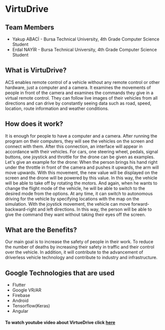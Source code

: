 # VirtuDrive

## Team Members 
* Yakup ABACİ - Bursa Technical University, 4th Grade Computer Science Student
* Erdal NAYİR - Bursa Technical University, 4th Grade Computer Science Student

## What is VirtuDrive?

ACS enables remote control of a vehicle without any remote control or other hardware, just a computer and a camera. It examines the movements of people in front of the camera and examines the commands they give in a virtual remote control. They can follow live images of their vehicles from all directions and can drive by constantly seeing data such as road, speed, location, route information and weather conditions.

## How does it work?
It is enough for people to have a computer and a camera. After running the program on their computers, they will see the vehicles on the screen and connect with them. After this connection, an interface will appear in accordance with their vehicles. For cars, one steering wheel, pedals, signal buttons, one joystick and throttle for the drone can be given as examples. Let's give an example for the drone: When the person brings his hand right under the throttle in front of the camera and pushes it upwards, the arm will move upwards. With this movement, the new value will be displayed on the screen and the drone will be powered by this value. In this way, the vehicle will be able to take off by rotating the motors. And again, when he wants to change the flight mode of the vehicle, he will be able to switch to the desired mode from the options. At any time, it can switch to autonomous driving for the vehicle by specifying locations with the map on the simulation. With the joystick movement, the vehicle can move forward-backward-right and left directions. In this way, the person will be able to give the command they want without taking their eyes off the screen.

## What are the Benefits?
Our main goal is to increase the safety of people in their work. To reduce the number of deaths by increasing their safety in traffic and their control over the vehicle. In addition, it will contribute to the advancement of driverless vehicle technology and contribute to industry and infrastructure.

## Google Technologies that are used 
* Flutter
* Google VR/AR
* Firebase
* Android
* Tensorflow(Keras)
* Angular 

#### To watch youtube video about VirtueDrive click [here](https://www.youtube.com/watch?v=dHfmobvEcas)
